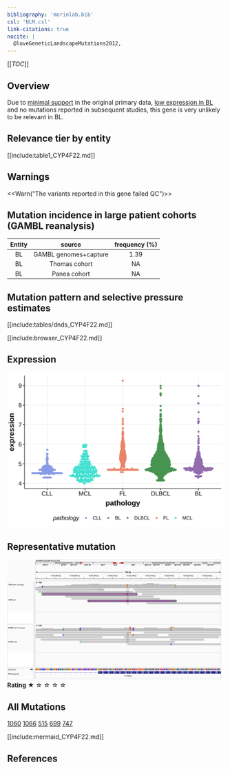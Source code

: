 ```yaml
---
bibliography: 'morinlab.bib'
csl: 'NLM.csl'
link-citations: true
nocite: |
  @loveGeneticLandscapeMutations2012, 
---
```

[[_TOC_]]

## Overview

Due to [minimal support](CYP4F22#representative-mutation) in the original primary data, [low expression in BL](CYP4F22#cyp4f22-expression) and no mutations reported in subsequent studies, this gene is very unlikely to be relevant in BL. 



## Relevance tier by entity

[[include:table1_CYP4F22.md]]

## Warnings

<<Warn("The variants reported in this gene failed QC")>>

## Mutation incidence in large patient cohorts (GAMBL reanalysis)

|Entity|source               |frequency (%)|
|:------:|:---------------------:|:-------------:|
|BL    |GAMBL genomes+capture|1.39         |
|BL    |Thomas cohort        |  NA         |
|BL    |Panea cohort         |  NA         |

## Mutation pattern and selective pressure estimates

[[include:tables/dnds_CYP4F22.md]]


[[include:browser_CYP4F22.md]]

## Expression
![](images/gene_expression/CYP4F22_by_pathology.svg)
<!-- ORIGIN: loveGeneticLandscapeMutations2012 -->
<!-- BL: loveGeneticLandscapeMutations2012 -->

## Representative mutation

![](primary/Love_CYP4F22_15523136.png)
**Rating**
&starf; &star; &star; &star; &star;

## All Mutations

[1060](https://www.bcgsc.ca/downloads/morinlab/GAMBL/Love/1060_reports.html)
[1066](https://www.bcgsc.ca/downloads/morinlab/GAMBL/Love/1066_reports.html)
[515](https://www.bcgsc.ca/downloads/morinlab/GAMBL/Love/515_reports.html)
[699](https://www.bcgsc.ca/downloads/morinlab/GAMBL/Love/699_reports.html)
[747](https://www.bcgsc.ca/downloads/morinlab/GAMBL/Love/747_reports.html)


[[include:mermaid_CYP4F22.md]]

## References


